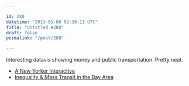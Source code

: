```yaml
---

id: 288
datetime: "2013-05-08 02:38:11 UTC"
title: "Untitled #288"
draft: false
permalink: "/post/288"

---
```


Interesting datavis showing money and public transportation. Pretty neat. 

 
 * [A New Yorker Interactive](http://www.newyorker.com/sandbox/business/subway.html)
 * [Inequality & Mass Transit in the Bay Area](https://dangrover.github.io/sf-transit-inequality/#)




